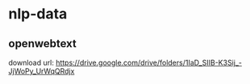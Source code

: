 # nlp-data



## openwebtext

download url: https://drive.google.com/drive/folders/1IaD_SIIB-K3Sij_-JjWoPy_UrWqQRdjx


